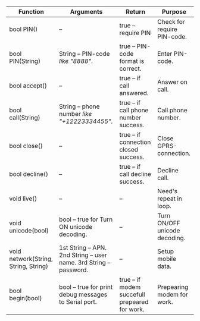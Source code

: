 Function | Arguments | Return | Purpose
---|---|---|---
bool PIN() | – | true – require PIN | Check for require PIN-code.
bool PIN(String) | String – PIN-code *like "8888"*. | true – PIN-code format is correct. | Enter PIN-code.
bool accept() | – | true – if call answered. | Answer on call.
bool call(String) | String – phone number *like "+12223334455"*. | true – if call phone number success. | Call phone number.
bool close() | – | true – if connection closed success. | Close GPRS-connection.
bool decline() | – | true – if call decline success. | Decline call.
void live() | – | – | Need's repeat in loop.
void unicode(bool) | bool – true for Turn ON unicode decoding. | – | Turn ON/OFF unicode decoding.
void network(String, String, String) | 1st String – APN. 2nd String – user name. 3rd String – password. | – | Setup mobile data.
bool begin(bool) | bool – true for print debug messages to Serial port. | true – if modem succefull prepeared for work. | Prepearing modem for work.
